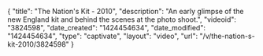 {
    "title": "The Nation's Kit -  2010",
    "description": "An early glimpse of the new England kit and behind the scenes at the photo shoot.",
    "videoid": "3824598",
    "date_created": "1424454634",
    "date_modified": "1424454634",
    "type": "captivate",
    "layout": "video",
    "url": "\/v\/the-nation-s-kit-2010\/3824598"
}